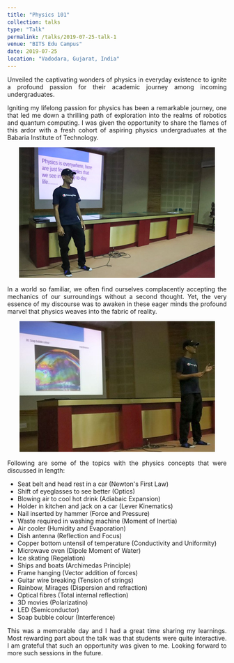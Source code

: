 ```yaml
---
title: "Physics 101"
collection: talks
type: "Talk"
permalink: /talks/2019-07-25-talk-1
venue: "BITS Edu Campus"
date: 2019-07-25
location: "Vadodara, Gujarat, India"
---
```


<p style="text-align: justify">
Unveiled the captivating wonders of physics in everyday existence to ignite a profound passion for their academic journey among incoming undergraduates.</p>

<p style="text-align: justify">
Igniting my lifelong passion for physics has been a remarkable journey, one that led me down a thrilling path of exploration into the realms of robotics and quantum computing. I was given the opportunity to share the flames of this ardor with a fresh cohort of aspiring physics undergraduates at the Babaria Institute of Technology.</p>

<p style="text-align: center">
<img src='/images/talks/20190725/20190725_1.jpg'></p>

<p style="text-align: justify">
In a world so familiar, we often find ourselves complacently accepting the mechanics of our surroundings without a second thought. Yet, the very essence of my discourse was to awaken in these eager minds the profound marvel that physics weaves into the fabric of reality.</p>

<p style="text-align: center">
<img src='/images/talks/20190725/20190725_2.jpg'></p>

<p style="text-align: justify">
Following are some of the topics with the physics concepts that were discussed in length: </p>

- Seat belt and head rest in a car (Newton's First Law)
- Shift of eyeglasses to see better (Optics)
- Blowing air to cool hot drink (Adiabaic Expansion)
- Holder in kitchen and jack on a car (Lever Kinematics)
- Nail inserted by hammer (Force and Pressure)
- Waste required in washing machine (Moment of Inertia)
- Air cooler (Humidity and Evaporation)
- Dish antenna (Reflection and Focus)
- Copper bottom untensil of temperature (Conductivity and Uniformity)
- Microwave oven (Dipole Moment of Water)
- Ice skating (Regelation)
- Ships and boats (Archimedas Principle)
- Frame hanging (Vector addition of forces)
- Guitar wire breaking (Tension of strings)
- Rainbow, Mirages (Dispersion and refraction)
- Optical fibres (Total internal reflection)
- 3D movies (Polarizatino)
- LED (Semiconductor)
- Soap bubble colour (Interference)

<p style="text-align: justify">
This was a memorable day and I had a great time sharing my learnings. Most rewarding part about the talk was that students were quite interactive. I am grateful that such an opportunity was given to me. Looking forward to more such sessions in the future.</p>

